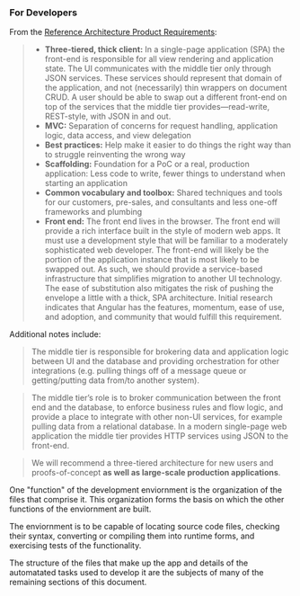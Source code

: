 ### For Developers

From the [Reference Architecture Product Requirements](https://wiki.marklogic.com/display/rootwiki/MarkLogic+8+Reference+Architecture):

> * **Three-tiered, thick client:** In a single-page application (SPA) the front-end is responsible for all view rendering and application state. The UI communicates with the middle tier only through JSON services. These services should represent that domain of the application, and not (necessarily) thin wrappers on document CRUD. A user should be able to swap out a different front-end on top of the services that the middle tier provides—read-write, REST-style, with JSON in and out.
> * **MVC:** Separation of concerns for request handling, application logic, data access, and view delegation
> * **Best practices:** Help make it easier to do things the right way than to struggle reinventing the wrong way
> * **Scaffolding:** Foundation for a PoC or a real, production application: Less code to write, fewer things to understand when starting an application
> * **Common vocabulary and toolbox:** Shared techniques and tools for our customers, pre-sales, and consultants and less one-off frameworks and plumbing
> * **Front end:** The front end lives in the browser. The front end will provide a rich interface built in the style of modern web apps. It must use a development style that will be familiar to a moderately sophisticated web developer. The front-end will likely be the portion of the application instance that is most likely to be swapped out. As such, we should provide a service-based infrastructure that simplifies migration to another UI technology. The ease of substitution also mitigates the risk of pushing the envelope a little with a thick, SPA architecture. Initial research indicates that Angular has the features, momentum, ease of use, and adoption, and community that would fulfill this requirement.

Additional notes include:

> The middle tier is responsible for brokering data and application logic between UI and the database and providing orchestration for other integrations (e.g. pulling things off of a message queue or getting/putting data from/to another system).

> The middle tier’s role is to broker communication between the front end and the database, to enforce business rules and flow logic, and provide a place to integrate with other non-UI services, for example pulling data from a relational database. In a modern single-page web application the middle tier provides HTTP services using JSON to the front-end.

> We will recommend a three-tiered architecture for new users and proofs-of-concept **as well as large-scale production applications**.

One "function" of the development enviornment is the organization of the files that comprise it. This organization forms the basis on which the other functions of the enviornment are built.

The enviornment is to be capable of locating source code files, checking their syntax, converting or compiling them into runtime forms, and exercising tests of the functionality.

The structure of the files that make up the app and details of the automatated tasks used to develop it are the subjects of many of the remaining sections of this document.
